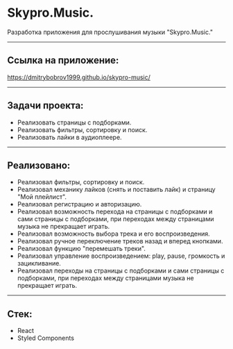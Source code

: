 # Skypro.Music.

Разработка приложения для прослушивания музыки "Skypro.Music."
____

## Ссылка на приложение:

https://dmitrybobrov1999.github.io/skypro-music/

____

## Задачи проекта:

* Реализовать страницы с подборками.
* Реализовать фильтры, сортировку и поиск.
* Реализовать лайки в аудиоплеере.
____

## Реализовано:

* Реализовал фильтры, сортировку и поиск.
* Реализовал механику лайков (снять и поставить лайк) и страницу "Мой плейлист".
* Реализовал регистрацию и авторизацию.
* Реализовал возможность перехода на страницы с подборками и сами страницы с подборками, при переходах между страницами музыка не прекращает играть.
* Реализовал возможность выбора трека и его воспроизведения.
* Реализовал ручное переключение треков назад и вперед кнопками.
* Реализовал функцию "перемешать треки".
* Реализовал управление воспроизведением: play, pause, громкость и зацикливание.
* Реализовал переходы на страницы с подборками и сами страницы с подборками, при переходах между страницами музыка не прекращает играть.

____

## Стек:

* React
* Styled Components
